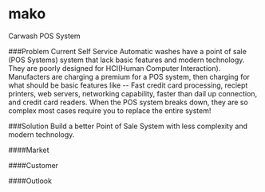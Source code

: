 # mako
Carwash POS System

###Problem
Current Self Service Automatic washes have a point of sale (POS Systems) system that lack basic features and modern technology. They are poorly designed for HCI(Human Computer Interaction). Manufacters are charging a premium for a  POS system, then charging for what should be basic features like -- Fast credit card processing, reciept printers, web servers, networking capability, faster than dail up connection, and credit card readers. When the POS system breaks down, they are so complex most cases require you to replace the entire system!

###Solution
Build a better Point of Sale System with less complexity and modern technology.

####Market

####Customer

####Outlook



